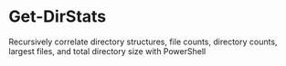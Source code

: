 # Get-DirStats
Recursively correlate directory structures, file counts, directory counts, largest files, and total directory size with PowerShell
